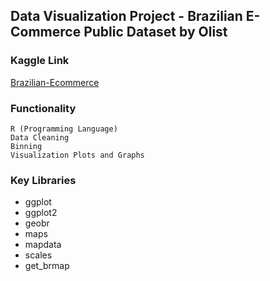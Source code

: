 ## Data Visualization Project -  Brazilian E-Commerce Public Dataset by Olist

### Kaggle Link

[Brazilian-Ecommerce](https://www.kaggle.com/olistbr/brazilian-ecommerce)

### Functionality

```
R (Programming Language)
Data Cleaning
Binning
Visualization Plots and Graphs
```

### Key Libraries

- ggplot
- ggplot2
- geobr
- maps
- mapdata
- scales
- get_brmap



